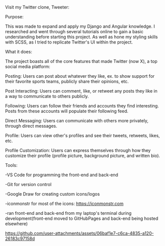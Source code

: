 
Visit my Twitter clone, Tweeter: 

Purpose:

This was made to expand and apply my Django and Angular knowledge. I researched and went through several tutorials online to gain a basic understanding before starting this project. As well as hone my styling skills with SCSS, as I tried to replicate Twitter's UI within the project. 

What it does:

The project boasts all of the core features that made Twitter (now X), a top social media platform:

Posting:
Users can post about whatever they like, ex. to show support for their favorite sports teams, publicly share their opinions, etc.

Post Interacting:
Users can comment, like, or retweet any posts they like in a way to communicate to others publicly.

Following:
Users can follow their friends and accounts they find interesting. Posts from these accounts will populate their following feed.

Direct Messaging:
Users can communicate with others more privately, through direct messages.

Profile:
Users can view other's profiles and see their tweets, retweets, likes, etc.

Profile Customization:
Users can express themselves through how they customize their profile (profile picture, background picture, and written bio).


Tools:

-VS Code for programming the front-end and back-end

-Git for version control

-Google Draw for creating custom icons/logos

-iconmonstr for most of the icons: https://iconmonstr.com

-ran front-end and back-end from my laptop's terminal during development(front-end moved to GitHubPages and back-end being hosted elsewhere)


https://github.com/user-attachments/assets/06baf1e7-c6ca-4835-a120-26183c97158d

